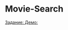 # Movie-Search
[Задание: ](https://github.com/rolling-scopes-school/tasks/blob/master/tasks/movie-search.md)
[Демо: ](https://inikonzs-movie-search.netlify.app)
